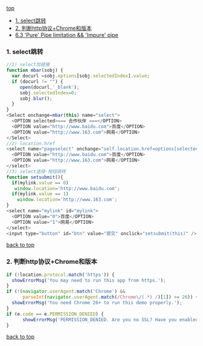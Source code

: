 [top](#top)

- [1. select跳转](#select跳转)
- [2. 判断http协议+Chrome和版本](#判断Chrome和版本)
- [6.3 'Pure' Pipe limitation && 'Impure' pipe](#Impure-pipe)

<h3 id="select跳转">1. select跳转</h3>

```javascript
//1) select加链接
function mbar(sobj) {
  var docurl =sobj.options[sobj.selectedIndex].value;
  if (docurl != "") {
     open(docurl,'_blank');
     sobj.selectedIndex=0;
     sobj.blur();
  }
}
<Select onchange=mbar(this) name="select">
  <OPTION selected>=== 合作伙伴 ===</OPTION>
  <OPTION value="http://www.baidu.com">百度</OPTION>
  <OPTION value="http://www.163.com">网易</OPTION>
</Select>
//2) location.href
<select name="pageselect" onchange="self.location.href=options[selectedIndex].value" >
  <OPTION value="http://www.baidu.com">百度</OPTION>
  <OPTION value="http://www.163.com">网易</OPTION>
</select>
//3) select选择-按钮跳转
function setsubmit(){
  if(mylink.value == 0)
   window.location='http://www.baidu.com';
  if(mylink.value == 1)
    window.location='http://www.163.com';
}
<select name="mylink" id="mylink">
  <OPTION value="0">百度</OPTION>
  <OPTION value="1">网易</OPTION>
</select>
<input type="button" id="btn" value="提交" onclick="setsubmit(this)" />
```

[back to top](#top)

<h3 id="判断Chrome和版本">2. 判断http协议+Chrome和版本</h3>

```javascript
if (!location.protocol.match('https')) {
  showErrorMsg('You may need to run this app from https.');
}
if (!(navigator.userAgent.match('Chrome') &&
      parseInt(navigator.userAgent.match(/Chrome\/(.*) /)[1]) >= 26)) {
  showErrorMsg('You need Chrome 26+ to run this demo properly.');
}
if (e.code == e.PERMISSION_DENIED) {
      showErrorMsg('PERMISSION_DENIED. Are you no SSL? Have you enabled the --enable-usermedia-screen-capture flag?');
}
```

[back to top](#top)

